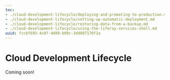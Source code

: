```yaml
---
toc:
- ./cloud-development-lifecycle/deploying-and-promoting-to-production.md
- ./cloud-development-lifecycle/setting-up-automatic-deployment.md
- ./cloud-development-lifecycle/restoring-data-from-a-backup.md
- ./cloud-development-lifecycle/using-the-liferay-services-shell.md
uuid: fcc6f693-4c07-4d89-b09c-3dd087170f1a
---
```

# Cloud Development Lifecycle

Coming soon!
